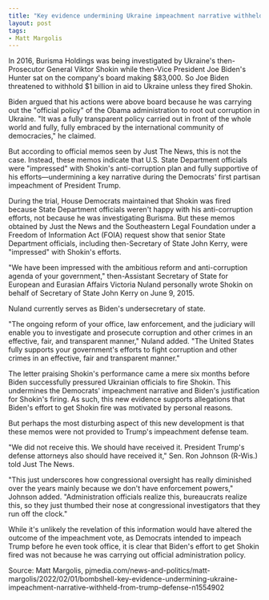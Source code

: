 ```yaml
---
title: "Key evidence undermining Ukraine impeachment narrative withheld from Trump defense"
layout: post
tags:
- Matt Margolis
---
```


In 2016, Burisma Holdings was being investigated by Ukraine's then-Prosecutor General Viktor Shokin while then-Vice President Joe Biden's Hunter sat on the company's board making $83,000. So Joe Biden threatened to withhold $1 billion in aid to Ukraine unless they fired Shokin.

Biden argued that his actions were above board because he was carrying out the "official policy" of the Obama administration to root out corruption in Ukraine. "It was a fully transparent policy carried out in front of the whole world and fully, fully embraced by the international community of democracies," he claimed.

But according to official memos seen by Just The News, this is not the case. Instead, these memos indicate that U.S. State Department officials were "impressed" with Shokin's anti-corruption plan and fully supportive of his efforts—undermining a key narrative during the Democrats' first partisan impeachment of President Trump.

During the trial, House Democrats maintained that Shokin was fired because State Department officials weren't happy with his anti-corruption efforts, not because he was investigating Burisma. But these memos obtained by Just the News and the Southeastern Legal Foundation under a Freedom of Information Act (FOIA) request show that senior State Department officials, including then-Secretary of State John Kerry, were "impressed" with Shokin's efforts.

"We have been impressed with the ambitious reform and anti-corruption agenda of your government," then-Assistant Secretary of State for European and Eurasian Affairs Victoria Nuland personally wrote Shokin on behalf of Secretary of State John Kerry on June 9, 2015.

Nuland currently serves as Biden's undersecretary of state.

"The ongoing reform of your office, law enforcement, and the judiciary will enable you to investigate and prosecute corruption and other crimes in an effective, fair, and transparent manner," Nuland added. "The United States fully supports your government's efforts to fight corruption and other crimes in an effective, fair and transparent manner."

The letter praising Shokin's performance came a mere six months before Biden successfully pressured Ukrainian officials to fire Shokin. This undermines the Democrats' impeachment narrative and Biden's justification for Shokin's firing. As such, this new evidence supports allegations that Biden's effort to get Shokin fire was motivated by personal reasons.

But perhaps the most disturbing aspect of this new development is that these memos were not provided to Trump's impeachment defense team.

"We did not receive this. We should have received it. President Trump's defense attorneys also should have received it," Sen. Ron Johnson (R-Wis.) told Just The News.

"This just underscores how congressional oversight has really diminished over the years mainly because we don't have enforcement powers," Johnson added. "Administration officials realize this, bureaucrats realize this, so they just thumbed their nose at congressional investigators that they run off the clock."

While it's unlikely the revelation of this information would have altered the outcome of the impeachment vote, as Democrats intended to impeach Trump before he even took office, it is clear that Biden's effort to get Shokin fired was not because he was carrying out official administration policy.

Source: Matt Margolis, pjmedia.com/news-and-politics/matt-margolis/2022/02/01/bombshell-key-evidence-undermining-ukraine-impeachment-narrative-withheld-from-trump-defense-n1554902

